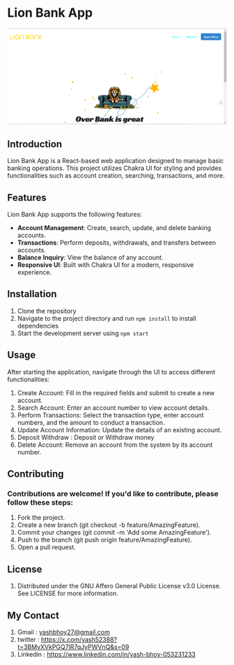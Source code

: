 # Lion Bank App

![Example Image](https://github.com/YASH52388/React-Banking-App/blob/master/public/picc1.png)


## Introduction

Lion Bank App is a React-based web application designed to manage basic banking operations. This project utilizes Chakra UI for styling and provides functionalities such as account creation, searching, transactions, and more.

## Features

Lion Bank App supports the following features:

- **Account Management**: Create, search, update, and delete banking accounts.
- **Transactions**: Perform deposits, withdrawals, and transfers between accounts.
- **Balance Inquiry**: View the balance of any account.
- **Responsive UI**: Built with Chakra UI for a modern, responsive experience.

## Installation
1. Clone the repository
2. Navigate to the project directory and run `npm install` to install dependencies
3. Start the development server using `npm start`

## Usage
After starting the application, navigate through the UI to access different functionalities:

1. Create Account: Fill in the required fields and submit to create a new account.
2. Search Account: Enter an account number to view account details.
3. Perform Transactions: Select the transaction type, enter account numbers, and the amount to conduct a transaction.
4. Update Account Information: Update the details of an existing account.
5. Deposit Withdraw : Deposit or Withdraw money
6. Delete Account: Remove an account from the system by its account number.

## Contributing
### Contributions are welcome! If you'd like to contribute, please follow these steps:

1. Fork the project.
2. Create a new branch (git checkout -b feature/AmazingFeature).
3. Commit your changes (git commit -m 'Add some AmazingFeature').
4. Push to the branch (git push origin feature/AmazingFeature).
5. Open a pull request.

## License
1. Distributed under the GNU Affero General Public License v3.0 License. See LICENSE for more information.

## My Contact
1. Gmail : yashbhoy27@gmail.com
2. twitter : https://x.com/yash52388?t=3BMvXVkPGQ7lR7qJyPWVnQ&s=09
3. Linkedin : https://www.linkedin.com/in/yash-bhoy-053231233